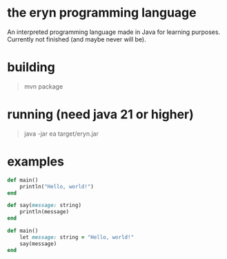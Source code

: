 # the eryn programming language

An interpreted programming language made in Java for learning purposes. Currently not finished (and maybe never will be).

# building
>mvn package

# running (need java 21 or higher)
>java -jar ea target/eryn.jar <SOURCE>

# examples
```ruby
def main()
    println("Hello, world!")
end
```

```ruby
def say(message: string)
    println(message)
end

def main()
    let message: string = "Hello, world!"
    say(message)
end
```

